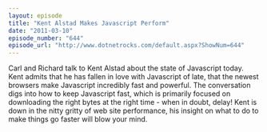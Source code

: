 ```yaml
---
layout: episode
title: "Kent Alstad Makes Javascript Perform"
date: "2011-03-10"
episode_number: "644"
episode_url: "http://www.dotnetrocks.com/default.aspx?ShowNum=644"
---
```


Carl and Richard talk to Kent Alstad about the state of Javascript today. Kent admits that he has fallen in love with Javascript of late, that the newest browsers make Javascript incredibly fast and powerful. The conversation digs into how to keep Javascript fast, which is primarily focused on downloading the right bytes at the right time - when in doubt, delay! Kent is down in the nitty gritty of web site performance, his insight on what to do to make things go faster will blow your mind.
